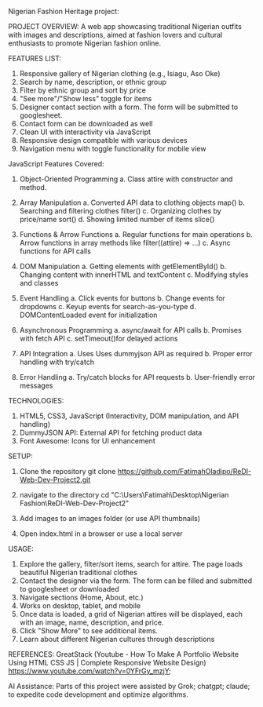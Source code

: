 Nigerian Fashion Heritage project:

PROJECT OVERVIEW: 
A web app showcasing traditional Nigerian outfits with images and descriptions, aimed at fashion lovers and cultural enthusiasts to promote Nigerian fashion online.

FEATURES LIST:
1. Responsive gallery of Nigerian clothing (e.g., Isiagu, Aso Oke)
2. Search by name, description, or ethnic group
3. Filter by ethnic group and sort by price
4. "See more"/"Show less" toggle for items
5. Designer contact section with a form. The form will be submitted to   googlesheet.
6. Contact form can be downloaded as well
7. Clean UI with interactivity via JavaScript
8. Responsive design compatible with various devices
9. Navigation menu with toggle functionality for mobile view


JavaScript Features Covered:
1. Object-Oriented Programming
a. Class attire with constructor and method.

2. Array Manipulation
a. Converted API data to clothing objects map()
b. Searching and filtering clothes filter()
c. Organizing clothes by price/name sort()
d. Showing limited number of items slice()

3. Functions & Arrow Functions
a. Regular functions for main operations
b. Arrow functions in array methods like filter((attire) => ...)
c. Async functions for API calls

4. DOM Manipulation
a. Getting elements with getElementById()
b. Changing content with innerHTML and textContent
c. Modifying styles and classes

5. Event Handling
a. Click events for buttons
b. Change events for dropdowns
c. Keyup events for search-as-you-type
d. DOMContentLoaded event for initialization

6. Asynchronous Programming
a. async/await for API calls
b. Promises with fetch API
c. setTimeout()for delayed actions

7.  API Integration
a. Uses Uses dummyjson API as required
b. Proper error handling with try/catch

8.  Error Handling
a. Try/catch blocks for API requests
b. User-friendly error messages


TECHNOLOGIES:
1. HTML5, CSS3, JavaScript (Interactivity, DOM manipulation, and API handling)
2. DummyJSON API: External API for fetching product data
3. Font Awesome: Icons for UI enhancement


SETUP:

1. Clone the repository
git clone https://github.com/FatimahOladipo/ReDI-Web-Dev-Project2.git

2. navigate to the directory
cd "C:\Users\Fatimah\Desktop\Nigerian Fashion\ReDI-Web-Dev-Project2"

3. Add images to an images folder (or use API thumbnails)
4. Open index.html in a browser or use a local server


USAGE:
1. Explore the gallery, filter/sort items, search for attire. The page loads beautiful Nigerian traditional clothes
2. Contact the designer via the form. The form can be filled and submitted to googlesheet or downloaded
3. Navigate sections (Home, About, etc.)
4. Works on desktop, tablet, and mobile
5. Once data is loaded, a grid of Nigerian attires will be displayed, each with an image, name, description, and price.
6. Click "Show More" to see additional items.
7. Learn about different Nigerian cultures through descriptions

REFERENCES:
GreatStack (Youtube - How To Make A Portfolio Website Using HTML CSS JS | Complete Responsive Website Design) https://www.youtube.com/watch?v=0YFrGy_mzjY;

 AI Assistance:
 Parts of this project were assisted by
Grok; chatgpt; claude; to expedite code development and optimize algorithms.